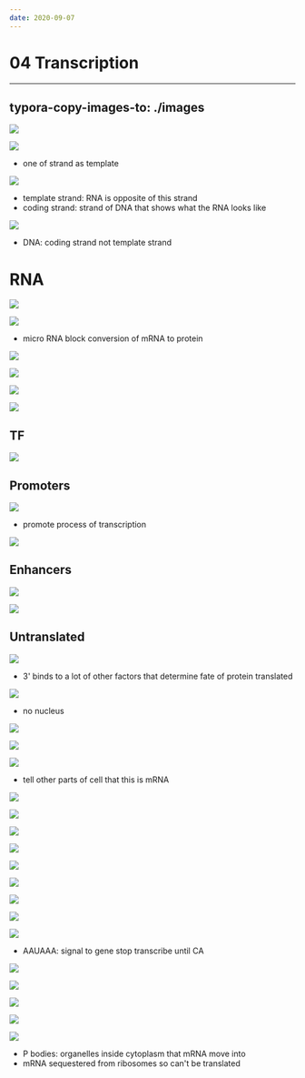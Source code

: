 ```yaml
---
date: 2020-09-07
---
```


# 04 Transcription
---

## typora-copy-images-to: ./images

![](https://photos.thisispiggy.com/file/wikiFiles/D4786256-44FE-4853-B340-7DCB46B2B2C1.jpg)

![](https://photos.thisispiggy.com/file/wikiFiles/73A0E22F-1F45-4653-9FEA-B884A7AE56B5.jpg)

- one of strand as template

![](https://photos.thisispiggy.com/file/wikiFiles/B36878C0-9FAB-4588-9411-06DC375DD074.jpg)

- template strand: RNA is opposite of this strand
- coding strand: strand of DNA that shows what the RNA looks like

![](https://photos.thisispiggy.com/file/wikiFiles/EB52645E-9F27-42CE-A3C2-DEECC34D2003.jpg)

- DNA: coding strand not template strand

# RNA

![](https://photos.thisispiggy.com/file/wikiFiles/91D36737-F072-493B-ACF5-43A626CBB773.jpg)

![](https://photos.thisispiggy.com/file/wikiFiles/F72E9088-4685-432B-9573-B5B315D5AC31.jpg)

- micro RNA block conversion of mRNA to protein

![](https://photos.thisispiggy.com/file/wikiFiles/9EC3B1CF-FD0A-4DE0-BE8C-55A1489EFBA7.jpg)

![](https://photos.thisispiggy.com/file/wikiFiles/7B6501A3-A6F5-4479-9A99-ECCCD1089D5C.jpg)

![](https://photos.thisispiggy.com/file/wikiFiles/602BDA74-85DC-4C7B-9FBF-84536B387B0B.jpg)

![](https://photos.thisispiggy.com/file/wikiFiles/A6F88123-870B-4129-B48A-9A49795D4532.jpg)

## TF

![](https://photos.thisispiggy.com/file/wikiFiles/759AEB43-1FF6-4F8C-B54D-334CDA695FC9.jpg)

## Promoters

![](https://photos.thisispiggy.com/file/wikiFiles/DB23C513-50F9-44CC-802F-075C7D171A93.jpg)

- promote process of transcription

![](https://photos.thisispiggy.com/file/wikiFiles/8ABF0835-73D3-485D-9000-57CAB6496BF5.jpg)

## Enhancers

![](https://photos.thisispiggy.com/file/wikiFiles/3360F4F8-A911-4513-8C3E-A2D5683BC82F.jpg)

![](https://photos.thisispiggy.com/file/wikiFiles/874687B3-E1C5-4A5F-BF10-CFB7E32B0885.jpg)

## Untranslated

![](https://photos.thisispiggy.com/file/wikiFiles/5DBB2875-AE81-4F40-81E0-5237FA4E1389.jpg)

- 3' binds to a lot of other factors that determine fate of protein translated

![](https://photos.thisispiggy.com/file/wikiFiles/BF14D9DE-EF25-41A1-9849-C4B67D33958E.jpg)

- no nucleus

![](https://photos.thisispiggy.com/file/wikiFiles/CC55B6C6-7950-40D9-AFB2-143A4037B264.jpg)

![](https://photos.thisispiggy.com/file/wikiFiles/AA18D8DB-054F-44DE-81C6-5D9FA69CA775.jpg)

![](https://photos.thisispiggy.com/file/wikiFiles/35DA05AC-EAAD-4C27-93D5-BE109E01DA08.jpg)

- tell other parts of cell that this is mRNA

![](https://photos.thisispiggy.com/file/wikiFiles/54B4D4C4-1FF1-4E6D-B2F5-7FDB0BB13BAC.jpg)

![](https://photos.thisispiggy.com/file/wikiFiles/9CB3055C-1B3E-4217-A0A9-BF455BB9925E.jpg)

![](https://photos.thisispiggy.com/file/wikiFiles/0B9817BB-CD78-416E-993C-1AABB2232B06.jpg)

![](https://photos.thisispiggy.com/file/wikiFiles/BD50DD4C-A530-4EB8-9889-102F504E564F.jpg)

![](https://photos.thisispiggy.com/file/wikiFiles/61A1F713-4398-4241-914F-D6E6014B6E10.jpg)

![](https://photos.thisispiggy.com/file/wikiFiles/5EE95089-7D7B-403A-8A12-A55B3113FE92.jpg)

![](https://photos.thisispiggy.com/file/wikiFiles/9CB9D173-E416-4E7F-8044-6E8E61FF0490.jpg)

![](https://photos.thisispiggy.com/file/wikiFiles/ADCD00D4-DB49-42F6-BD62-43427C0886EA.jpg)

![](https://photos.thisispiggy.com/file/wikiFiles/AE6006C9-8943-4559-8FF9-D61C73982E59.jpg)

- AAUAAA: signal to gene stop transcribe until CA

![](https://photos.thisispiggy.com/file/wikiFiles/B491E0D6-9D2A-46A9-9925-B63C0C2F8190.jpg)

![](https://photos.thisispiggy.com/file/wikiFiles/690C6850-18D2-4C2E-A62C-A70080ABD9C4.jpg)

![](https://photos.thisispiggy.com/file/wikiFiles/C74DD764-ECB8-49D6-A3BA-4891AC692B5E.jpg)

![](https://photos.thisispiggy.com/file/wikiFiles/E0661AA8-4C4C-4BEF-856F-4EB4B14B9530.jpg)

![](https://photos.thisispiggy.com/file/wikiFiles/1ABFEA81-6BA8-428D-AA84-BA75ADC781B1.jpg)

- P bodies: organelles inside cytoplasm that mRNA move into
- mRNA sequestered from ribosomes so can't be translated
